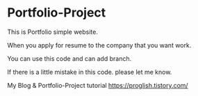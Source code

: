 # Portfolio-Project

This is Portfolio simple website.
 
When you apply for resume to the company that you want work.

You can use this code and can add branch.

If there is a little mistake in this code. please let me know. 
 
My Blog & Portfolio-Project tutorial https://proglish.tistory.com/
 
 
 
